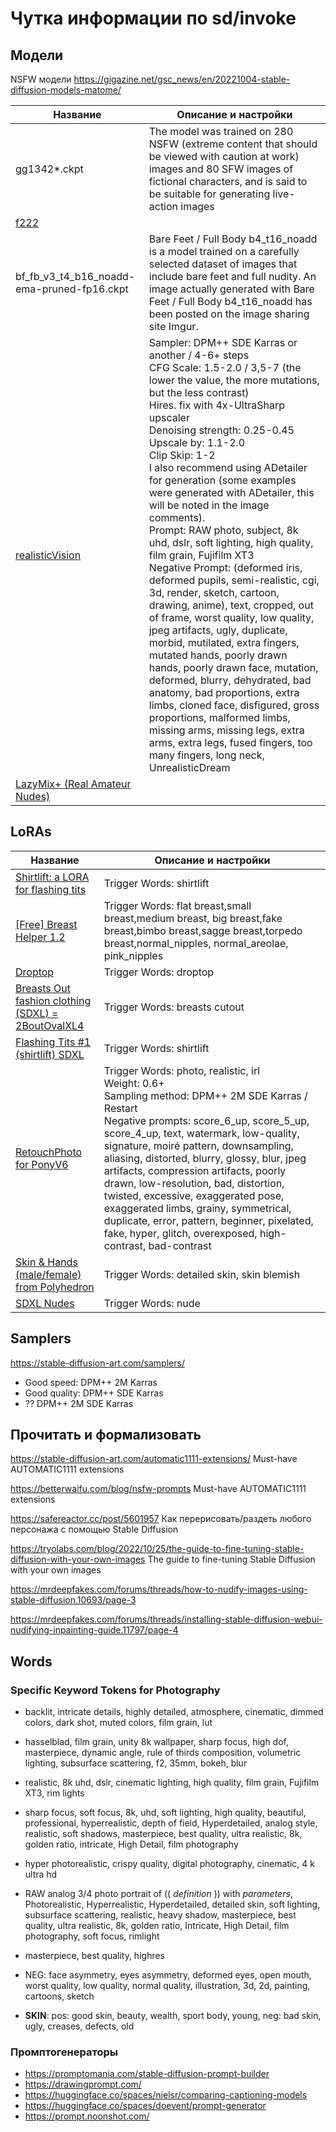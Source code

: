 # Чутка информации по sd/invoke

## Модели

NSFW модели https://gigazine.net/gsc_news/en/20221004-stable-diffusion-models-matome/

| Название                                                     | Описание и настройки                                         |
| ------------------------------------------------------------ | ------------------------------------------------------------ |
| gg1342*.ckpt                                                 | The model was trained on 280 NSFW (extreme content that should be viewed with caution at work) images and 80 SFW images of fictional characters, and is said to be suitable for generating live-action images |
| [f222](https://civitai.com/models/1188/f222)                 |                                                              |
| bf_fb_v3_t4_b16_noadd-ema-pruned-fp16.ckpt                   | Bare Feet / Full Body b4_t16_noadd is a model trained on a carefully selected dataset of images that include bare feet and full nudity. An image actually generated with Bare Feet / Full Body b4_t16_noadd has been posted on the image sharing site Imgur. |
| [realisticVision](https://civitai.com/models/4201?modelVersionId=501240) | Sampler: DPM++ SDE Karras or another / 4-6+ steps<br />CFG Scale: 1.5-2.0 / 3,5-7 (the lower the value, the more mutations, but the less contrast)<br/>Hires. fix with 4x-UltraSharp upscaler<br />Denoising strength: 0.25-0.45<br />Upscale by: 1.1-2.0<br />Clip Skip: 1-2<br />I also recommend using ADetailer for generation (some examples were generated with ADetailer, this will be noted in the image comments).<br />Prompt: RAW photo, subject, 8k uhd, dslr, soft lighting, high quality, film grain, Fujifilm XT3<br />Negative Prompt: (deformed iris, deformed pupils, semi-realistic, cgi, 3d, render, sketch, cartoon, drawing, anime), text, cropped, out of frame, worst quality, low quality, jpeg artifacts, ugly, duplicate, morbid, mutilated, extra fingers, mutated hands, poorly drawn hands, poorly drawn face, mutation, deformed, blurry, dehydrated, bad anatomy, bad proportions, extra limbs, cloned face, disfigured, gross proportions, malformed limbs, missing arms, missing legs, extra arms, extra legs, fused fingers, too many fingers, long neck, UnrealisticDream |
| [LazyMix+ (Real Amateur Nudes)](https://civitai.com/models/10961/lazymix-real-amateur-nudes) |                                                              |

## LoRAs

| Название                                                     | Описание и настройки                                         |
| ------------------------------------------------------------ | ------------------------------------------------------------ |
| [Shirtlift: a LORA for flashing tits](https://civitai.com/models/6693/shirtlift-a-lora-for-flashing-tits) | Trigger Words: shirtlift                                     |
| [[Free] Breast Helper 1.2](https://civitai.com/models/17875/free-breast-helper-12) | Trigger Words: flat breast,small breast,medium breast, big breast,fake breast,bimbo breast,sagge breast,torpedo breast,normal_nipples, normal_areolae, pink_nipples |
| [Droptop](https://civitai.com/models/49044/droptop)          | Trigger Words: droptop                                       |
| [Breasts Out fashion clothing (SDXL) = 2BoutOvalXL4](https://civitai.com/models/91780/breasts-out-fashion-clothing-or) | Trigger Words: breasts cutout                                |
| [Flashing Tits #1 (shirtlift) SDXL](https://civitai.com/models/126320/flashing-tits-1-shirtlift-sdxl) | Trigger Words: shirtlift                                     |
| [RetouchPhoto for PonyV6](https://civitai.com/models/343602/retouchphoto-for-ponyv6) | Trigger Words: photo, realistic, irl<br />Weight: 0.6+<br />Sampling method: DPM++ 2M SDE Karras / Restart<br />Negative prompts: score_6_up, score_5_up, score_4_up, text, watermark, low-quality, signature, moiré pattern, downsampling, aliasing, distorted, blurry, glossy, blur, jpeg artifacts, compression artifacts, poorly drawn, low-resolution, bad, distortion, twisted, excessive, exaggerated pose, exaggerated limbs, grainy, symmetrical, duplicate, error, pattern, beginner, pixelated, fake, hyper, glitch, overexposed, high-contrast, bad-contrast |
| [Skin & Hands (male/female) from Polyhedron](https://civitai.com/models/109043/skin-and-hands-malefemale-from-polyhedron) | Trigger Words: detailed skin, skin blemish                   |
| [SDXL Nudes](https://civitai.com/models/122601/sdxl-nudes)   | Trigger Words: nude                                          |

## Samplers

https://stable-diffusion-art.com/samplers/

- Good speed: DPM++ 2M Karras
- Good quality: DPM++ SDE Karras
- ?? DPM++ 2M SDE Karras

## Прочитать и формализовать

https://stable-diffusion-art.com/automatic1111-extensions/ Must-have AUTOMATIC1111 extensions

https://betterwaifu.com/blog/nsfw-prompts Must-have AUTOMATIC1111 extensions

https://safereactor.cc/post/5601957 Как перерисовать/раздеть любого персонажа с помощью Stable Diffusion

https://tryolabs.com/blog/2022/10/25/the-guide-to-fine-tuning-stable-diffusion-with-your-own-images The guide to fine-tuning Stable Diffusion with your own images

https://mrdeepfakes.com/forums/threads/how-to-nudify-images-using-stable-diffusion.10693/page-3

https://mrdeepfakes.com/forums/threads/installing-stable-diffusion-webui-nudifying-inpainting-guide.11797/page-4

## Words

### Specific Keyword Tokens for Photography

- backlit, intricate details, highly detailed, atmosphere, cinematic, dimmed colors, dark shot, muted colors, film grain, lut

- hasselblad, film grain, unity 8k wallpaper, sharp focus, high dof, masterpiece,  dynamic angle, rule of thirds composition, volumetric lighting,  subsurface scattering, f2, 35mm, bokeh, blur

- realistic, 8k uhd, dslr, cinematic lighting, high quality, film grain, Fujifilm XT3, rim lights

- sharp focus, soft focus, 8k, uhd, soft lighting, high quality, beautiful,  professional, hyperrealistic, depth of field, Hyperdetailed, analog  style, realistic, soft shadows, masterpiece, best quality, ultra  realistic, 8k, golden ratio, intricate, High Detail, film photography

- hyper photorealistic, crispy quality, digital photography, cinematic, 4 k ultra hd

- RAW analog 3/4 photo portrait of (( *definition* )) with *parameters*, Photorealistic, Hyperrealistic, Hyperdetailed, detailed skin, soft  lighting, subsurface scattering, realistic, heavy shadow, masterpiece,  best quality, ultra realistic, 8k, golden ratio, Intricate, High Detail, film photography, soft focus, rimlight

- masterpiece, best quality, highres

- NEG: face asymmetry, eyes asymmetry, deformed eyes, open mouth, worst quality, low quality, normal quality, illustration, 3d, 2d, painting, cartoons, sketch

- **SKIN**: pos: good skin, beauty, wealth, sport body, young, neg: bad skin, ugly, creases, defects, old

### Промптогенераторы

- https://promptomania.com/stable-diffusion-prompt-builder
- https://drawingprompt.com/
- https://huggingface.co/spaces/nielsr/comparing-captioning-models
- https://huggingface.co/spaces/doevent/prompt-generator
- https://prompt.noonshot.com/
